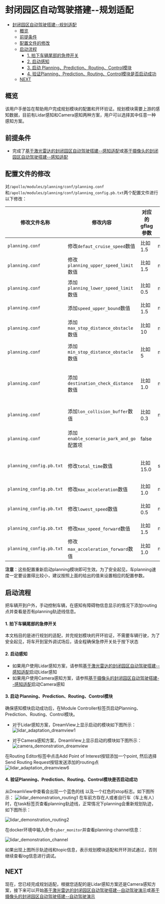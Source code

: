 # 封闭园区自动驾驶搭建--规划适配

- [封闭园区自动驾驶搭建--规划适配](#封闭园区自动驾驶搭建--规划适配)
  - [概览](#概览)
  - [前提条件](#前提条件)
  - [配置文件的修改](#配置文件的修改)
  - [启动流程](#启动流程)
      - [1. 拍下车辆尾部的急停开关](#1-拍下车辆尾部的急停开关)
      - [2. 启动感知](#2-启动感知)
      - [3. 启动 Planning、Prediction、Routing、Control模块](#3-启动-planningpredictionroutingcontrol模块)
      - [4. 验证Planning、Prediction、Routing、Control模块是否启动成功](#4-验证planningpredictionroutingcontrol模块是否启动成功)
  - [NEXT](#next)

## 概览
该用户手册旨在帮助用户完成规划模块的配置和开环验证。规划模块需要上游的感知数据，目前有Lidar感知和Camera感知两种方案，用户可以选择其中任意一种感知方案。
## 前提条件

  - 完成了[基于激光雷达的封闭园区自动驾驶搭建--感知适配](Perception_Configuration_cn.md)或[基于摄像头的封闭园区自动驾驶搭建--感知适配](../Camera_Based_Auto_Driving/Perception_Configuration_cn.md)

## 配置文件的修改
对`/apollo/modules/planning/conf/planning.conf`和`/apollo/modules/planning/conf/planning_config.pb.txt`两个配置文件进行以下修改：

|修改文件名称 | 修改内容 | 对应的gflag参数 | 单位 | 作用 | 
|---|---|---|---|---|
|`planning.conf` | 修改`defaut_cruise_speed`数值| 比如1.5 |m/s | 默认巡航速度|
|`planning.conf` | 修改`planning_upper_speed_limit`数值| 比如1.5 |m/s |车planning最大速度 |
|`planning.conf` | 添加`planning_lower_speed_limit`数值| 比如0.5 |m/s |车planning最小速度 |
|`planning.conf` |添加`speed_upper_bound`数值| 比如1.5 | m/s |车最大速度|
|`planning.conf` |添加`max_stop_distance_obstacle`数值| 比如10 |m | 障碍物最大停止距离|
|`planning.conf` |添加`min_stop_distance_obstacle`数值| 比如5 |m| 障碍物最小停止距离|
|`planning.conf` |添加`destination_check_distance`数值| 比如1.0 |m | 认为车已经到达目的地时，车与目的地距离|
|`planning.conf` |添加`lon_collision_buffer`数值| 比如0.3 | m|车与障碍物的默认碰撞距离|
|`planning.conf` |添加`enable_scenario_park_and_go`配置项| false | | 使起步停车场景失效|
|`planning_config.pb.txt` |修改`total_time`数值| 比如15.0 |s | planning规划多长时间的路线|
|`planning_config.pb.txt` |修改`max_acceleration`数值| 比如1.0 |m/s^2 | 车辆最大加速度|
|`planning_config.pb.txt` |修改`lowest_speed`数值| 比如0.5 |m/s | planning时车的最低速度|
|`planning_config.pb.txt` |修改`max_speed_forward`数值| 比如1.5 |m/s | 车前进的最大速度|
|`planning_config.pb.txt` |修改`max_acceleration_forward`数值| 比如1.0 |m/s^2 | 车前进的最大加速度|

**注意**：这些配置重新启动planning模块即可生效。为了安全起见，车planning速度一定要设置得比较小，建议按照上面的给出的值来设置相应的配置参数。

## 启动流程

把车辆开到户外，手动控制车辆，在感知有障碍物信息显示的情况下添加routing点并查看是否有planning轨迹线信息。

#### 1. 拍下车辆尾部的急停开关
本文档目的是进行规划的适配，并完规划模块的开环验证，不需要车辆行驶，为了安全起见，将车开到室外调试场后，请全程确保急停开关处于按下状态


#### 2. 启动感知
- 如果用户使用Lidar感知方案，请参照[基于激光雷达的封闭园区自动驾驶搭建--感知适配](Perception_Configuration_cn.md)启动Lidar感知
- 如果用户使用Camera感知方案，请参照[基于摄像头的封闭园区自动驾驶搭建--感知适配](../Camera_Based_Auto_Driving/Perception_Configuration_cn.md)启动Camera感知

#### 3. 启动 Planning、Prediction、Routing、Control模块
确保感知模块启动成功后，在Module Controller标签页启动Planning、Prediction、Routing、Control模块。
- 对于Lidar感知方案，DreamView上显示启动的模块如下图所示：
![lidar_adaptation_dreamview1](images/lidar_adaptation_dreamview7.png)

- 对于Camera感知方案，DreamView上显示启动的模块如下图所示：
![camera_demonstration_dreamview](../Camera_Based_Auto_Driving/images/camera_demonstration_dreamview.png)


在Routing Editor标签中点击Add Point of Interest按钮添加一个point, 然后选择Send Routing Request按钮发送添加的routing点
![lidar_adaptation_dreamview6](images/lidar_adaptation_dreamview6.png)



####  4. 验证Planning、Prediction、Routing、Control模块是否启动成功
从DreamView中查看会出现一个蓝色的线 以及一个红色的stop标志。如下图所示：
![lidar_demonstration_routing1](images/lidar_demonstration_routing1.png)
在车前方存在人或者自行车（车上有人）时，在task标签页查看planning轨迹线，正常情况下planning会重新规划轨迹，如下图所示：

![lidar_demonstration_routing2](images/lidar_demonstration_routing2.png)

在docker环境中输入命令`cyber_monitor`并查看planning channel信息： 

![lidar_demonstration_channel](images/lidar_demonstration_channel.png) 

如果出现上图所示轨迹线和topic信息，表示规划模块适配和开环测试通过，否则继续查看log信息进行调试。

## NEXT
现在，您已经完成规划适配，根据您适配的是Lidar感知方案还是Camera感知方案，接下来可以开始[基于激光雷达的封闭园区自动驾驶搭建--自动驾驶演示](Start_Auto_Driving_cn.md)或[基于摄像头的封闭园区自动驾驶搭建--自动驾驶演示](../Camera_Based_Auto_Driving/Start_Auto_Driving_cn.md)

